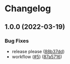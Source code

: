# Changelog

## 1.0.0 (2022-03-19)


### Bug Fixes

* release please ([88b37dd](https://github.com/joke/template/commit/88b37dd94870647fe8a44c1d4b95554b0b56ce41))
* workflow ([#5](https://github.com/joke/template/issues/5)) ([87a5716](https://github.com/joke/template/commit/87a5716d2ac0f79c21e5f101e37778e4eae3c5e7))

